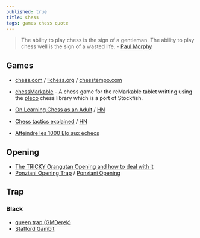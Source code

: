 ```yaml
---
published: true
title: Chess
tags: games chess quote
---
```

> The ability to play chess is the sign of a gentleman. The ability to play chess well is the sign of a wasted life. - [Paul Morphy](https://news.ycombinator.com/item?id=27959059)

## Games
- [chess.com](chess.com) / [lichess.org](lichess.org) / [chesstempo.com](https://www.chesstempo.com/)
- [chessMarkable](https://github.com/LinusCDE/chessmarkable) - A chess game for the reMarkable tablet writting using the [pleco](https://crates.io/crates/pleco) chess library which is a port of Stockfish.

- [On Learning Chess as an Adult](https://github.com/microsoft/vscode/pull/66418) / [HN](https://news.ycombinator.com/item?id=25108800)
- [Chess tactics explained](https://www.chesstactics.org/) / [HN](https://news.ycombinator.com/item?id=25236094)


- [Atteindre les 1000 Elo aux échecs](https://www.youtube.com/watch?v=3sCbtVEtB2g)

## Opening
- [The TRICKY Orangutan Opening and how to deal with it](https://www.youtube.com/watch?v=JDq64fGF5WY&list=LL&index=3)
- [Ponziani Opening Trap](https://www.youtube.com/watch?v=3DpZEHS6E84) / [Ponziani Opening](https://www.youtube.com/watch?v=D2Gs5upS1AA)

## Trap


### Black
- [queen trap (GMDerek)](https://www.youtube.com/watch?v=oksV18QmCwo)
- [Stafford Gambit](https://www.youtube.com/watch?v=16Q6Po-s6Gs)
